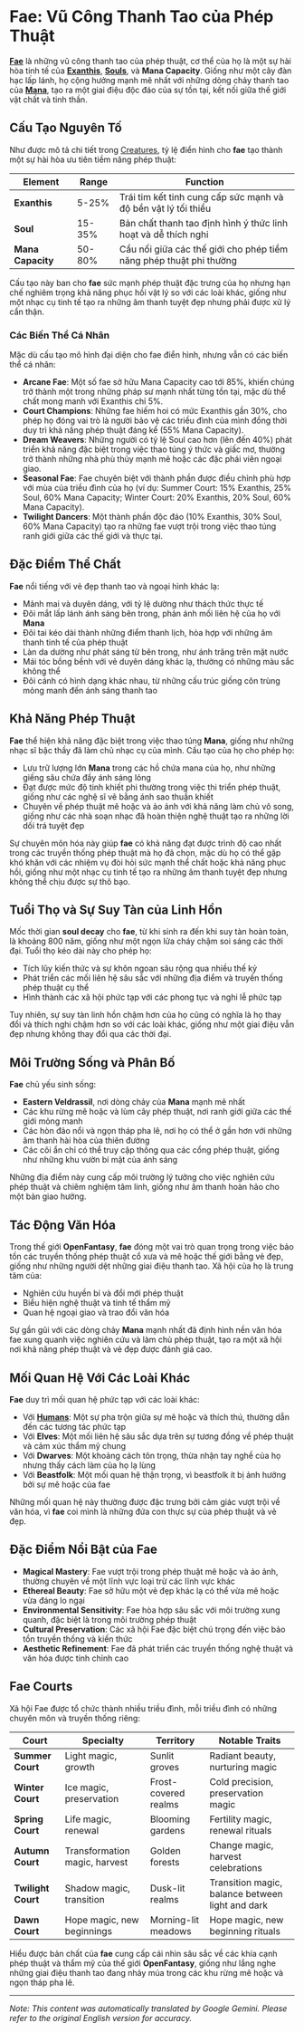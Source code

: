 # **Fae**: Vũ Công Thanh Tao của Phép Thuật

[**Fae**](/codex/Creatures/Fae.md) là những vũ công thanh tao của phép thuật, cơ thể của họ là một sự hài hòa tinh tế của [**Exanthis**](/codex/Basic/Exanthis.md), [**Souls**](/codex/Basic/Soul.md), và **Mana Capacity**. Giống như một cây đàn hạc lấp lánh, họ cộng hưởng mạnh mẽ nhất với những dòng chảy thanh tao của [**Mana**](/codex/Basic/Mana.md), tạo ra một giai điệu độc đáo của sự tồn tại, kết nối giữa thế giới vật chất và tinh thần.

## Cấu Tạo Nguyên Tố

Như được mô tả chi tiết trong [Creatures](/codex/Creatures/Creatures.md), tỷ lệ điển hình cho **fae** tạo thành một sự hài hòa ưu tiên tiềm năng phép thuật:

| Element | Range | Function |
|---------|------------|----------|
| **Exanthis** | 5-25% | Trái tim kết tinh cung cấp sức mạnh và độ bền vật lý tối thiểu |
| **Soul** | 15-35% | Bản chất thanh tao định hình ý thức linh hoạt và dễ thích nghi |
| **Mana Capacity** | 50-80% | Cầu nối giữa các thế giới cho phép tiềm năng phép thuật phi thường |

Cấu tạo này ban cho **fae** sức mạnh phép thuật đặc trưng của họ nhưng hạn chế nghiêm trọng khả năng phục hồi vật lý so với các loài khác, giống như một nhạc cụ tinh tế tạo ra những âm thanh tuyệt đẹp nhưng phải được xử lý cẩn thận.

### Các Biến Thể Cá Nhân

Mặc dù cấu tạo mô hình đại diện cho fae điển hình, nhưng vẫn có các biến thể cá nhân:

- **Arcane Fae**: Một số fae sở hữu Mana Capacity cao tới 85%, khiến chúng trở thành một trong những pháp sư mạnh nhất từng tồn tại, mặc dù thể chất mong manh với Exanthis chỉ 5%.
- **Court Champions**: Những fae hiếm hoi có mức Exanthis gần 30%, cho phép họ đóng vai trò là người bảo vệ các triều đình của mình đồng thời duy trì khả năng phép thuật đáng kể (55% Mana Capacity).
- **Dream Weavers**: Những người có tỷ lệ Soul cao hơn (lên đến 40%) phát triển khả năng đặc biệt trong việc thao túng ý thức và giấc mơ, thường trở thành những nhà phù thủy mạnh mẽ hoặc các đặc phái viên ngoại giao.
- **Seasonal Fae**: Fae chuyên biệt với thành phần được điều chỉnh phù hợp với mùa của triều đình của họ (ví dụ: Summer Court: 15% Exanthis, 25% Soul, 60% Mana Capacity; Winter Court: 20% Exanthis, 20% Soul, 60% Mana Capacity).
- **Twilight Dancers**: Một thành phần độc đáo (10% Exanthis, 30% Soul, 60% Mana Capacity) tạo ra những fae vượt trội trong việc thao túng ranh giới giữa các thế giới và thực tại.

## Đặc Điểm Thể Chất

**Fae** nổi tiếng với vẻ đẹp thanh tao và ngoại hình khác lạ:
- Mảnh mai và duyên dáng, với tỷ lệ dường như thách thức thực tế
- Đôi mắt lấp lánh ánh sáng bên trong, phản ánh mối liên hệ của họ với **Mana**
- Đôi tai kéo dài thành những điểm thanh lịch, hòa hợp với những âm thanh tinh tế của phép thuật
- Làn da dường như phát sáng từ bên trong, như ánh trăng trên mặt nước
- Mái tóc bồng bềnh với vẻ duyên dáng khác lạ, thường có những màu sắc không thể
- Đôi cánh có hình dạng khác nhau, từ những cấu trúc giống côn trùng mỏng manh đến ánh sáng thanh tao

## Khả Năng Phép Thuật

**Fae** thể hiện khả năng đặc biệt trong việc thao túng **Mana**, giống như những nhạc sĩ bậc thầy đã làm chủ nhạc cụ của mình. Cấu tạo của họ cho phép họ:
- Lưu trữ lượng lớn **Mana** trong các hồ chứa mana của họ, như những giếng sâu chứa đầy ánh sáng lỏng
- Đạt được mức độ tinh khiết phi thường trong việc thi triển phép thuật, giống như các nghệ sĩ vẽ bằng ánh sao thuần khiết
- Chuyên về phép thuật mê hoặc và ảo ảnh với khả năng làm chủ vô song, giống như các nhà soạn nhạc đã hoàn thiện nghệ thuật tạo ra những lời dối trá tuyệt đẹp

Sự chuyên môn hóa này giúp **fae** có khả năng đạt được trình độ cao nhất trong các truyền thống phép thuật mà họ đã chọn, mặc dù họ có thể gặp khó khăn với các nhiệm vụ đòi hỏi sức mạnh thể chất hoặc khả năng phục hồi, giống như một nhạc cụ tinh tế tạo ra những âm thanh tuyệt đẹp nhưng không thể chịu được sự thô bạo.

## Tuổi Thọ và Sự Suy Tàn của Linh Hồn

Mốc thời gian **soul decay** cho **fae**, từ khi sinh ra đến khi suy tàn hoàn toàn, là khoảng 800 năm, giống như một ngọn lửa cháy chậm soi sáng các thời đại. Tuổi thọ kéo dài này cho phép họ:
- Tích lũy kiến thức và sự khôn ngoan sâu rộng qua nhiều thế kỷ
- Phát triển các mối liên hệ sâu sắc với những địa điểm và truyền thống phép thuật cụ thể
- Hình thành các xã hội phức tạp với các phong tục và nghi lễ phức tạp

Tuy nhiên, sự suy tàn linh hồn chậm hơn của họ cũng có nghĩa là họ thay đổi và thích nghi chậm hơn so với các loài khác, giống như một giai điệu vẫn đẹp nhưng không thay đổi qua các thời đại.

## Môi Trường Sống và Phân Bố

**Fae** chủ yếu sinh sống:
- **Eastern Veldrassil**, nơi dòng chảy của **Mana** mạnh mẽ nhất
- Các khu rừng mê hoặc và lùm cây phép thuật, nơi ranh giới giữa các thế giới mỏng manh
- Các hòn đảo nổi và ngọn tháp pha lê, nơi họ có thể ở gần hơn với những âm thanh hài hòa của thiên đường
- Các cõi ẩn chỉ có thể truy cập thông qua các cổng phép thuật, giống như những khu vườn bí mật của ánh sáng

Những địa điểm này cung cấp môi trường lý tưởng cho việc nghiên cứu phép thuật và chiêm nghiệm tâm linh, giống như âm thanh hoàn hảo cho một bản giao hưởng.

## Tác Động Văn Hóa

Trong thế giới **OpenFantasy**, **fae** đóng một vai trò quan trọng trong việc bảo tồn các truyền thống phép thuật cổ xưa và mê hoặc thế giới bằng vẻ đẹp, giống như những người dệt những giai điệu thanh tao. Xã hội của họ là trung tâm của:
- Nghiên cứu huyền bí và đổi mới phép thuật
- Biểu hiện nghệ thuật và tinh tế thẩm mỹ
- Quan hệ ngoại giao và trao đổi văn hóa

Sự gần gũi với các dòng chảy **Mana** mạnh nhất đã định hình nền văn hóa fae xung quanh việc nghiên cứu và làm chủ phép thuật, tạo ra một xã hội nơi khả năng phép thuật và vẻ đẹp được đánh giá cao.

## Mối Quan Hệ Với Các Loài Khác

**Fae** duy trì mối quan hệ phức tạp với các loài khác:
- Với [**Humans**](/codex/Creatures/Human.md): Một sự pha trộn giữa sự mê hoặc và thích thú, thường dẫn đến các tương tác phức tạp
- Với **Elves**: Một mối liên hệ sâu sắc dựa trên sự tương đồng về phép thuật và cảm xúc thẩm mỹ chung
- Với **Dwarves**: Một khoảng cách tôn trọng, thừa nhận tay nghề của họ nhưng thấy cách làm của họ lạ lùng
- Với **Beastfolk**: Một mối quan hệ thận trọng, vì beastfolk ít bị ảnh hưởng bởi sự mê hoặc của fae

Những mối quan hệ này thường được đặc trưng bởi cảm giác vượt trội về văn hóa, vì **fae** coi mình là những đứa con thực sự của phép thuật và vẻ đẹp.

## Đặc Điểm Nổi Bật của Fae

- **Magical Mastery**: Fae vượt trội trong phép thuật mê hoặc và ảo ảnh, thường chuyên về một lĩnh vực loại trừ các lĩnh vực khác
- **Ethereal Beauty**: Fae sở hữu một vẻ đẹp khác lạ có thể vừa mê hoặc vừa đáng lo ngại
- **Environmental Sensitivity**: Fae hòa hợp sâu sắc với môi trường xung quanh, đặc biệt là trong môi trường phép thuật
- **Cultural Preservation**: Các xã hội Fae đặc biệt chú trọng đến việc bảo tồn truyền thống và kiến thức
- **Aesthetic Refinement**: Fae đã phát triển các truyền thống nghệ thuật và văn hóa được tinh chỉnh cao

## Fae Courts

Xã hội Fae được tổ chức thành nhiều triều đình, mỗi triều đình có những chuyên môn và truyền thống riêng:

| Court | Specialty | Territory | Notable Traits |
|---------|---------------|---------|-------------------|
| **Summer Court** | Light magic, growth | Sunlit groves | Radiant beauty, nurturing magic |
| **Winter Court** | Ice magic, preservation | Frost-covered realms | Cold precision, preservation magic |
| **Spring Court** | Life magic, renewal | Blooming gardens | Fertility magic, renewal rituals |
| **Autumn Court** | Transformation magic, harvest | Golden forests | Change magic, harvest celebrations |
| **Twilight Court** | Shadow magic, transition | Dusk-lit realms | Transition magic, balance between light and dark |
| **Dawn Court** | Hope magic, new beginnings | Morning-lit meadows | Hope magic, new beginning rituals |

Hiểu được bản chất của **fae** cung cấp cái nhìn sâu sắc về các khía cạnh phép thuật và thẩm mỹ của thế giới **OpenFantasy**, giống như lắng nghe những giai điệu thanh tao đang nhảy múa trong các khu rừng mê hoặc và ngọn tháp pha lê.


---
_Note: This content was automatically translated by Google Gemini. Please refer to the original English version for accuracy._